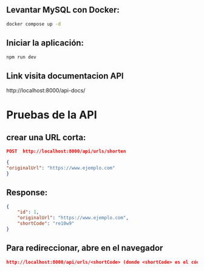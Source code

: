 ## Levantar MySQL con Docker:

```bash
docker compose up -d
```

## Iniciar la aplicación:

```bash
npm run dev
```

## Link visita documentacion API

http://localhost:8000/api-docs/

# Pruebas de la API

## crear una URL corta:
```JSON
POST  http://localhost:8000/api/urls/shorten

{
"originalUrl": "https://www.ejemplo.com"
}
```
## Response:

```JSON
{
    "id": 1,
    "originalUrl": "https://www.ejemplo.com",
    "shortCode": "re10w9"
}
```

## Para redireccionar, abre en el navegador
```JSON
http://localhost:8000/api/urls/<shortCode> (donde <shortCode> es el código generado).
```


